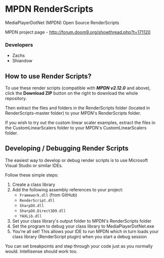 MPDN RenderScripts
==================

MediaPlayerDotNet (MPDN) Open Source RenderScripts

MPDN project page - http://forum.doom9.org/showthread.php?t=171120

<H3>Developers</H3>
<ul>
<li>Zachs</li>
<li>Shiandow</li>
</ul>


How to use Render Scripts?
--------------------------

To use these render scripts (compatible with ***MPDN v2.12.0*** and above), click the **Download ZIP** button on the right to download the whole repository.

Then extract the files and folders in the RenderScripts folder (located in RenderScripts-master folder) to your MPDN's RenderScripts folder.

If you wish to try out the custom linear scaler examples, extract the files in the CustomLinearScalers folder to your MPDN's CustomLinearScalers folder.


Developing / Debugging Render Scripts
-------------------------------------

The easiest way to develop or debug render scripts is to use Microsoft Visual Studio or similar IDEs.

Follow these simple steps:<ol><li>Create a class library</li><li>Add the following assembly references to your project:<ul><li>`Framework.dll` (from GitHub)</li><li>`RenderScript.dll`<li>`SharpDX.dll`</li><li>`SharpDX.Direct3D9.dll`</li><li>`YAXLib.dll`</li></li></ul></li><li>Set your class library's output folder to MPDN's RenderScripts folder</li><li>Set the program to debug your class library to MediaPlayerDotNet.exe</li><li>You're all set! This allows your IDE to run MPDN which in turn loads your class library (RenderScript plugin) when you start a debug session</li></ol>

You can set breakpoints and step through your code just as you normally would. Intellisense should work too.